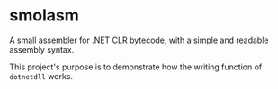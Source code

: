 # smolasm
A small assembler for .NET CLR bytecode, with a simple and readable assembly syntax.

This project's purpose is to demonstrate how the writing function of `dotnetdll` works. 

